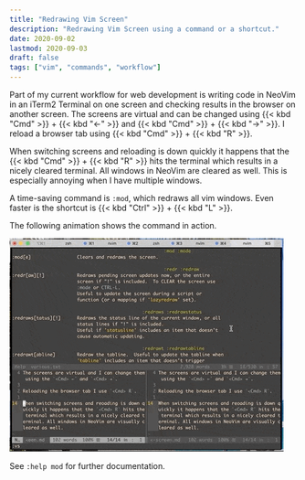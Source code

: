 ```yaml
---
title: "Redrawing Vim Screen"
description: "Redrawing Vim Screen using a command or a shortcut."
date: 2020-09-02
lastmod: 2020-09-03
draft: false
tags: ["vim", "commands", "workflow"]
---
```


Part of my current workflow for web development is writing code in NeoVim in an iTerm2 Terminal on one screen and checking results in the browser on another screen.
The screens are virtual and can be changed using {{< kbd "Cmd" >}} + {{< kbd "←" >}} and {{< kbd "Cmd" >}} + {{< kbd "→" >}}.
I reload a browser tab using {{< kbd "Cmd" >}} + {{< kbd "R" >}}.

When switching screens and reloading is down quickly it happens that the {{< kbd "Cmd" >}} + {{< kbd "R" >}} hits the terminal which results in a nicely cleared terminal.
All windows in NeoVim are cleared as well. This is especially annoying when I have multiple windows.

A time-saving command is `:mod`, which redraws all vim windows. Even faster is the shortcut is {{< kbd "Ctrl" >}} + {{< kbd "L" >}}.

The following animation shows the command in action.

![Show command in action](./assets/clearing-the-terminal.gif)

See `:help mod` for further documentation.

